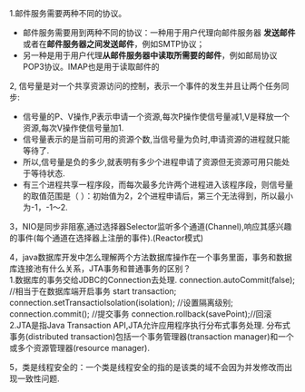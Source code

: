 1.邮件服务需要两种不同的协议。
* 邮件服务需要用到两种不同的协议：一种用于用户代理向邮件服务器 **发送邮件** 或者在**邮件服务器之间发送邮件**，例如SMTP协议；
* 另一种是用于用户代理**从邮件服务器中读取所需要的邮件**，例如邮局协议POP3协议。IMAP也是用于读取邮件的

2, 信号量是对一个共享资源访问的控制，表示一个事件的发生并且让两个任务同步:
* 信号量的P、V操作,P表示申请一个资源,每次P操作使信号量减1,V是释放一个资源,每次V操作使信号量加1.
* 信号量表示的是当前可用的资源个数,当信号量为负时,申请资源的进程就只能等待了.
* 所以,信号量是负的多少,就表明有多少个进程申请了资源但无资源可用只能处于等待状态.
* 有三个进程共享一程序段，而每次最多允许两个进程进入该程序段，则信号量的取值范围是（  ）：初始值为2，2个进程申请后，第三个无法得到，所以最小为-1，-1～2.

3，NIO是同步非阻塞,通过选择器Selector监听多个通道(Channel),响应其感兴趣的事件(每个通道在选择器上注册的事件).(Reactor模式)

4，java数据库开发中怎么理解两个方法数据库操作在一个事务里面，事务和数据库连接池有什么关系，JTA事务和普通事务的区别？  
1.数据库的事务交给JDBC的Connection去处理.
   connection.autoCommit(false); //相当于在数据库端开启事务 start transaction;
   connection.setTransactioIsolation(isolation); //设置隔离级别;
   connection.commit(); //提交事务
   connection.rollback(savePoint);//回滚
2.JTA是指Java Transaction API,JTA允许应用程序执行分布式事务处理.
   分布式事务(distributed transaction)包括一个事务管理器(transaction manager)和一个或多个资源管理器(resource manager).

5，类是线程安全的：一个类是线程安全的指的是该类的域不会因为并发修改而出现一致性问题.

